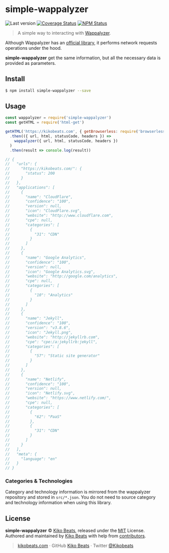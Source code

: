 # simple-wappalyzer

![Last version](https://img.shields.io/github/tag/Kikobeats/simple-wappalyzer.svg?style=flat-square)
[![Coverage Status](https://img.shields.io/coveralls/Kikobeats/simple-wappalyzer.svg?style=flat-square)](https://coveralls.io/github/Kikobeats/simple-wappalyzer)
[![NPM Status](https://img.shields.io/npm/dm/simple-wappalyzer.svg?style=flat-square)](https://www.npmjs.org/package/simple-wappalyzer)

> A simple way to interacting with [Wappalyzer](https://www.wappalyzer.com).

Although Wappalyzer has an [official library](https://github.com/AliasIO/wappalyzer), it performs network requests operations under the hood.

**simple-wappalyzer** get the same information, but all the necessary data is provided as parameters.

## Install

```bash
$ npm install simple-wappalyzer --save
```

## Usage

```js
const wappalyzer = require('simple-wappalyzer')
const getHTML = require('html-get')

getHTML('https://kikobeats.com', { getBrowserless: require('browserless') })
  .then(({ url, html, statusCode, headers }) =>
    wappalyzer({ url, html, statusCode, headers })
  )
  .then(result => console.log(result))

// {
//   "urls": {
//     "https://kikobeats.com/": {
//       "status": 200
//     }
//   },
//   "applications": [
//     {
//       "name": "CloudFlare",
//       "confidence": "100",
//       "version": null,
//       "icon": "CloudFlare.svg",
//       "website": "http://www.cloudflare.com",
//       "cpe": null,
//       "categories": [
//         {
//           "31": "CDN"
//         }
//       ]
//     },
//     {
//       "name": "Google Analytics",
//       "confidence": "100",
//       "version": null,
//       "icon": "Google Analytics.svg",
//       "website": "http://google.com/analytics",
//       "cpe": null,
//       "categories": [
//         {
//           "10": "Analytics"
//         }
//       ]
//     },
//     {
//       "name": "Jekyll",
//       "confidence": "100",
//       "version": "v3.8.6",
//       "icon": "Jekyll.png",
//       "website": "http://jekyllrb.com",
//       "cpe": "cpe:/a:jekyllrb:jekyll",
//       "categories": [
//         {
//           "57": "Static site generator"
//         }
//       ]
//     },
//     {
//       "name": "Netlify",
//       "confidence": "100",
//       "version": null,
//       "icon": "Netlify.svg",
//       "website": "https://www.netlify.com/",
//       "cpe": null,
//       "categories": [
//         {
//           "62": "PaaS"
//         },
//         {
//           "31": "CDN"
//         }
//       ]
//     }
//   ],
//   "meta": {
//     "language": "en"
//   }
// }
```

### Categories & Technologies

Category and technology information is mirrored from the wappalyzer repository and stored in `src/*.json`. You do not need to source category and technology information when using this library.

## License

**simple-wappalyzer** © [Kiko Beats](https://kikobeats.com), released under the [MIT](https://github.com/Kikobeats/simple-wappalyzer/blob/master/LICENSE.md) License.<br>
Authored and maintained by [Kiko Beats](https://kikobeats.com) with help from [contributors](https://github.com/Kikobeats/simple-wappalyzer/contributors).

> [kikobeats.com](https://kikobeats.com) · GitHub [Kiko Beats](https://github.com/Kikobeats) · Twitter [@Kikobeats](https://twitter.com/Kikobeats)
